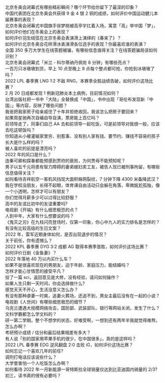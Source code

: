北京冬奥会闭幕式有哪些精彩瞬间？哪个环节给你留下了最深的印象？  
中国代表团在北京冬奥会共获得 9 金 4 银 2 铜的成绩，如何评价中国运动健儿本届赛事的表现？  
北京冬奥会闭幕式中国旗手徐梦桃被高亭宇扛着入场，寓意「高」举中国「梦」，如何评价他们在冬奥会上的表现？  
如何评价羽生结弦在北京冬奥会表演滑上演绎的《春来了》？  
如何评价北京冬奥会花样滑冰表演滑各位选手的表现？你最喜欢谁的表演？  
全国 350 多万大学生在线答题被骗，有哪些信息值得关注？在线答题骗局该如何识别？  
北京冬奥会闭幕式「米兰 - 科尔蒂纳丹佩佐 8 分钟」有哪些亮点？  
一百万只冰墩墩到货，早上 10 点至晚上 9 点每个整点都可抢，你抢到冰墩墩了吗？  
2022 LPL 春季赛 LNG 1:2 不敌 RNG，本赛季全胜战绩告破，如何评价这场比赛？  
2 月 20 日成都发现 1 例新冠肺炎本土病例，目前情况如何？  
台湾出版社把一书中「大陆」全替换成「中国」，书中出现「哥伦布发现新『中国』」等内容，反映了哪些问题？  
我爸把我家房子给亲戚住了十年并拒绝收回，我该怎么把房子要回来？  
如果周星驰再次自编自导自演，票房能上百亿吗？  
前领导走了，同事们自己 AA 去和前领导一起吃饭，可是前领导对我很一般，应该去吃这顿饭吗？  
你知道从小被灌输家里穷、别惹事、没有别人家有钱、要节约、赚钱不容易的孩子长大是什么样的吗？  
被人喜欢的前提是漂亮吗？  
2022 年的风口是什么？  
连秦可卿和探春都能预感到贾府的衰败，为何贾母不能预知呢？  
男子以五千元将患有智力障碍的妻弟媳妇卖工友，被告人现已被刑事拘留，有哪些信息值得关注？  
如何看待吉祥航空一客机风挡现大面积蛛网裂纹，7 分钟下降 4300 米备降武汉？  
我在学校没朋友，长得不起眼，体育课自由活动只会躲在角落，卑微尴尬孤独，像一个小透明，怎样才可以有朋友？  
你们觉得月薪多少可以过得比较舒服？  
高中的友谊比初中的友谊重要吗?  
电视剧《开端》有什么细思极恐的点？  
人到中年，大家有什么想要说的吗？  
《鬼灭之刃》在九柱闪亮登场时，仅第一印象，你心中九人的实力排名是怎样的？  
有没有比较高级的生日文案？  
2022 年，雷军近期身体如何，是否出现退步的情况？  
关于前任，你有遗憾么？  
2022 KPL 春季赛 DYG 3:2 成都 AG 取得本赛季首胜，如何评价这场比赛？  
如何评价日剧《金鱼妻》？  
2022 年落地 40 万以内买什么车？  
如果不是很喜欢现在的男朋友，迫于年龄、家庭压力，能结婚吗？  
怎样才能心甘情愿的接受平凡？  
投了一篇 sci，返回意见是大修，没有经验，请问如何操作？  
如果人生只剩一天时间，你会选择做什么?  
感觉天天不开心，生活没意义怎么办？  
有没有那种虐妻一时爽，追妻火葬场，还追不到，男女主最后没有在一起的小说？  
电视剧《人世间》有哪些细思极恐的细节？  
乌克兰遭遇大规模网络攻击，国防部、武装部队、银行等网站关闭，发生了什么？  
文科学霸都怎么学文科的？  
研一第二学期，整个不想学的状态，好难受啊，一想到还有两年半我就觉得难熬，怎么办啊？  
考研预计成绩 / 估分和最后结果相差有多大？  
有人说「别的国家用苹果手机的很少，在中国很多」，真的是这样吗？  
2022 LPL 春季赛 EDG 逆风翻盘 2:0 击败 iG，如何评价这场比赛？  
如何忘记一个喜欢几年的前任?  
调剂打电话应该说些什么？  
大学里害怕一个人吃饭怎么办啊？  
如何看待 2022 年一月新能源一哥特斯拉全球销量仅达到比亚迪国内销量的 2/3?  
初三，读书真的很有必要吗？  
